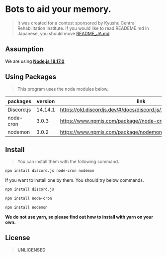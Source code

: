 # Bots to aid your memory.
> It was created for a contest sponsored by Kyushu Central Rehabilitation Institute.
> If you would like to read READEME.md in Japanese, you should move [README_JA.md](./README_JA.md)
> 
## Assumption
We are using **[Node.js 18.17.0](https://nodejs.org/en/blog/release/v18.17.0)**

## Using Packages
> This program uses the node modules below.

| packages   | version | link                                                               |
| ---------- | ------- | -------------------------------------------------------------------|
| Discord.js | 14.14.1 | https://old.discordjs.dev/#/docs/discord.js/14.14.1/general/welcome|
| node-cron  | 3.0.3   | https://www.npmjs.com/package//node-cron                           |
| nodemon    | 3.0.2   | https://www.npmjs.com/package/nodemon                              |

## Install
> You can install them with the following command.

```bash
npm install discord.js node-cron nodemon
```

If you want to install one by them. You should try below commands.

```bash
npm install discord.js
```
```bash
npm install node-cron
```
```bash
npm install nodemon
```

**We do not use yarn, so please find out how to install with yarn on your own.**

## License
> **UNLICENSED**
